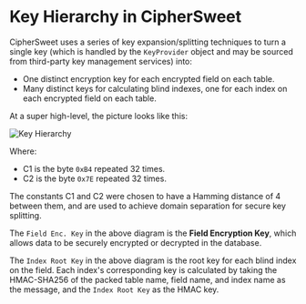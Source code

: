 # Key Hierarchy in CipherSweet

CipherSweet uses a series of key expansion/splitting techniques to turn
a single key (which is handled by the `KeyProvider` object and may be
sourced from third-party key management services) into:

* One distinct encryption key for each encrypted field on each table.
* Many distinct keys for calculating blind indexes, one for each index
  on each encrypted field on each table.

At a super high-level, the picture looks like this:

![Key Hierarchy](https://cdn.rawgit.com/paragonie/ciphersweet/master/docs/internals/01-key-heirarchy.svg)

Where:

* C1 is the byte `0xB4` repeated 32 times.
* C2 is the byte `0x7E` repeated 32 times.

The constants C1 and C2 were chosen to have a Hamming distance of 4
between them, and are used to achieve domain separation for secure
key splitting.

The `Field Enc. Key` in the above diagram is the **Field Encryption Key**,
which allows data to be securely encrypted or decrypted in the database.

The `Index Root Key` in the above diagram is the root key for each
blind index on the field. Each index's corresponding key is calculated
by taking the HMAC-SHA256 of the packed table name, field name,
and index name as the message, and the `Index Root Key` as the HMAC key.
